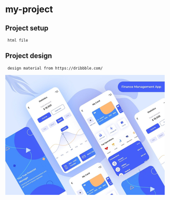 # my-project

## Project setup
```
 html file
```

## Project design
```
 design material from https://dribbble.com/

```

![image](https://github.com/QianYiYi/appdesign/blob/main/img/attachment.png)
